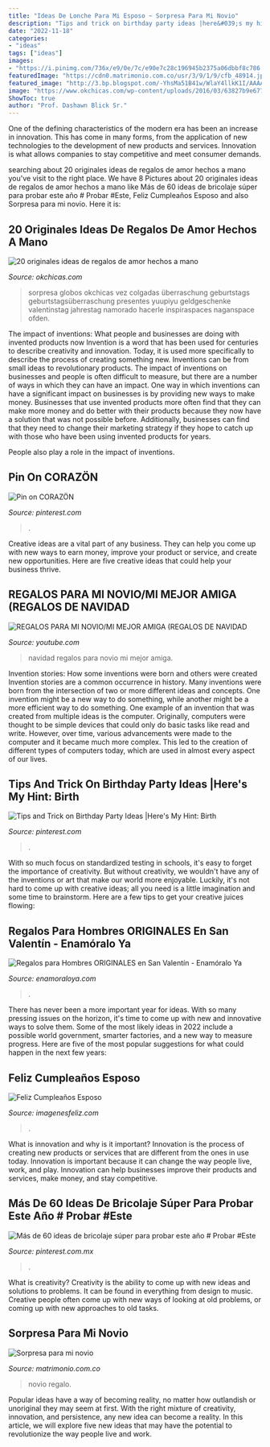 ```yaml
---
title: "Ideas De Lonche Para Mi Esposo ~ Sorpresa Para Mi Novio"
description: "Tips and trick on birthday party ideas |here&#039;s my hint: birth"
date: "2022-11-18"
categories:
- "ideas"
tags: ["ideas"]
images:
- "https://i.pinimg.com/736x/e9/0e/7c/e90e7c28c196945b2375a06dbbf8c786.jpg"
featuredImage: "https://cdn0.matrimonio.com.co/usr/3/9/1/9/cfb_48914.jpg"
featured_image: "http://3.bp.blogspot.com/-YhsMa51B41w/WlaY4llkK1I/AAAAAAABs-Y/tVN-fTeMSwcK9l4E23sCXW5IFUbnkxdXQCK4BGAYYCw/s1600/feliz-cumpleanos-esposo-1.jpg"
image: "https://www.okchicas.com/wp-content/uploads/2016/03/63827b9e677979e15d9f8f083df7317e-1-705x700.jpg"
ShowToc: true
author: "Prof. Dashawn Blick Sr."
---
```



One of the defining characteristics of the modern era has been an increase in innovation. This has come in many forms, from the application of new technologies to the development of new products and services. Innovation is what allows companies to stay competitive and meet consumer demands.

	

		
searching about 20 originales ideas de regalos de amor hechos a mano you've visit to the right place. We have 8 Pictures about 20 originales ideas de regalos de amor hechos a mano like Más de 60 ideas de bricolaje súper para probar este año # Probar #Este, Feliz Cumpleaños Esposo and also Sorpresa para mi novio. Here it is:
		
    
## 20 Originales Ideas De Regalos De Amor Hechos A Mano

<img loading=lazy src="https://www.okchicas.com/wp-content/uploads/2016/03/63827b9e677979e15d9f8f083df7317e-1-705x700.jpg" onerror="this.onerror=null;this.src='https://tse1.mm.bing.net/th?id=OIP.8YTFfaem9ODqu_abU3PJVQHaHW&amp;pid=15.1';" alt="20 originales ideas de regalos de amor hechos a mano">

_Source: okchicas.com_

>sorpresa globos okchicas vez colgadas überraschung geburtstags geburtstagsüberraschung presentes yuupiyu geldgeschenke valentinstag jahrestag namorado hacerle inspiraspaces naganspace ofden. 

	

The impact of inventions: What people and businesses are doing with invented products now
Invention is a word that has been used for centuries to describe creativity and innovation. Today, it is used more specifically to describe the process of creating something new. Inventions can be from small ideas to revolutionary products. The impact of inventions on businesses and people is often difficult to measure, but there are a number of ways in which they can have an impact. 
One way in which inventions can have a significant impact on businesses is by providing new ways to make money. Businesses that use invented products more often find that they can make more money and do better with their products because they now have a solution that was not possible before. Additionally, businesses can find that they need to change their marketing strategy if they hope to catch up with those who have been using invented products for years. 

People also play a role in the impact of inventions.

    
## Pin On CORAZÖN

<img loading=lazy src="https://i.pinimg.com/736x/45/96/fa/4596fa86a599773d7129246869ca07a7.jpg" onerror="this.onerror=null;this.src='https://tse3.mm.bing.net/th?id=OIP.ikWXMAmCeZCdV5TAchCeegHaNK&amp;pid=15.1';" alt="Pin on CORAZÖN">

_Source: pinterest.com_

>. 

	

Creative ideas are a vital part of any business. They can help you come up with new ways to earn money, improve your product or service, and create new opportunities. Here are five creative ideas that could help your business thrive.

    
## REGALOS PARA MI NOVIO/MI MEJOR AMIGA (REGALOS DE NAVIDAD

<img loading=lazy src="https://i.ytimg.com/vi/5uRdkra66EU/maxresdefault.jpg" onerror="this.onerror=null;this.src='https://tse2.mm.bing.net/th?id=OIP.w_kD4KEuRG3uZCTF3OnBdwHaEK&amp;pid=15.1';" alt="REGALOS PARA MI NOVIO/MI MEJOR AMIGA (REGALOS DE NAVIDAD">

_Source: youtube.com_

>navidad regalos para novio mi mejor amiga. 

	

Invention stories: How some inventions were born and others were created
Invention stories are a common occurrence in history. Many inventions were born from the intersection of two or more different ideas and concepts. One invention might be a new way to do something, while another might be a more efficient way to do something. 
One example of an invention that was created from multiple ideas is the computer. Originally, computers were thought to be simple devices that could only do basic tasks like read and write. However, over time, various advancements were made to the computer and it became much more complex. This led to the creation of different types of computers today, which are used in almost every aspect of our lives.

    
## Tips And Trick On Birthday Party Ideas |Here&#039;s My Hint: Birth

<img loading=lazy src="https://i.pinimg.com/736x/2b/b6/c3/2bb6c3541048e5fa6b83540d56d45957.jpg" onerror="this.onerror=null;this.src='https://tse1.mm.bing.net/th?id=OIP.mwiP47vKrFM3uxG-GO7NVgHaNK&amp;pid=15.1';" alt="Tips and Trick on Birthday Party Ideas |Here&#039;s My Hint: Birth">

_Source: pinterest.com_

>. 

	

With so much focus on standardized testing in schools, it's easy to forget the importance of creativity. But without creativity, we wouldn't have any of the inventions or art that make our world more enjoyable. Luckily, it's not hard to come up with creative ideas; all you need is a little imagination and some time to brainstorm. Here are a few tips to get your creative juices flowing:

    
## Regalos Para Hombres ORIGINALES En San Valentín - Enamóralo Ya

<img loading=lazy src="https://www.enamoraloya.com/wp-content/uploads/2019/02/cervezas_san_valentin.jpg" onerror="this.onerror=null;this.src='https://tse1.mm.bing.net/th?id=OIP.i0LBDXVBGITdHL5lh5wfgAHaNK&amp;pid=15.1';" alt="Regalos para Hombres ORIGINALES en San Valentín - Enamóralo Ya">

_Source: enamoraloya.com_

>. 

	

There has never been a more important year for ideas. With so many pressing issues on the horizon, it's time to come up with new and innovative ways to solve them. Some of the most likely ideas in 2022 include a possible world government, smarter factories, and a new way to measure progress. Here are five of the most popular suggestions for what could happen in the next few years:

    
## Feliz Cumpleaños Esposo

<img loading=lazy src="http://3.bp.blogspot.com/-YhsMa51B41w/WlaY4llkK1I/AAAAAAABs-Y/tVN-fTeMSwcK9l4E23sCXW5IFUbnkxdXQCK4BGAYYCw/s1600/feliz-cumpleanos-esposo-1.jpg" onerror="this.onerror=null;this.src='https://tse1.mm.bing.net/th?id=OIP.eEs2LFi7s8lO-Uos5V4gwgHaHa&amp;pid=15.1';" alt="Feliz Cumpleaños Esposo">

_Source: imagenesfeliz.com_

>. 

	

What is innovation and why is it important?
Innovation is the process of creating new products or services that are different from the ones in use today. Innovation is important because it can change the way people live, work, and play. Innovation can help businesses improve their products and services, make money, and stay competitive.

    
## Más De 60 Ideas De Bricolaje Súper Para Probar Este Año # Probar #Este

<img loading=lazy src="https://i.pinimg.com/736x/e9/0e/7c/e90e7c28c196945b2375a06dbbf8c786.jpg" onerror="this.onerror=null;this.src='https://tse4.mm.bing.net/th?id=OIP.47qIINU7dZEm3kw4ihBNugHaNL&amp;pid=15.1';" alt="Más de 60 ideas de bricolaje súper para probar este año # Probar #Este">

_Source: pinterest.com.mx_

>. 

	

What is creativity?
Creativity is the ability to come up with new ideas and solutions to problems. It can be found in everything from design to music. Creative people often come up with new ways of looking at old problems, or coming up with new approaches to old tasks.

    
## Sorpresa Para Mi Novio

<img loading=lazy src="https://cdn0.matrimonio.com.co/usr/3/9/1/9/cfb_48914.jpg" onerror="this.onerror=null;this.src='https://tse1.mm.bing.net/th?id=OIP.ITtUUssmrNpnekVs0L7QpAAAAA&amp;pid=15.1';" alt="Sorpresa para mi novio">

_Source: matrimonio.com.co_

>novio regalo. 

	

Popular ideas have a way of becoming reality, no matter how outlandish or unoriginal they may seem at first. With the right mixture of creativity, innovation, and persistence, any new idea can become a reality. In this article, we will explore five new ideas that may have the potential to revolutionize the way people live and work.


